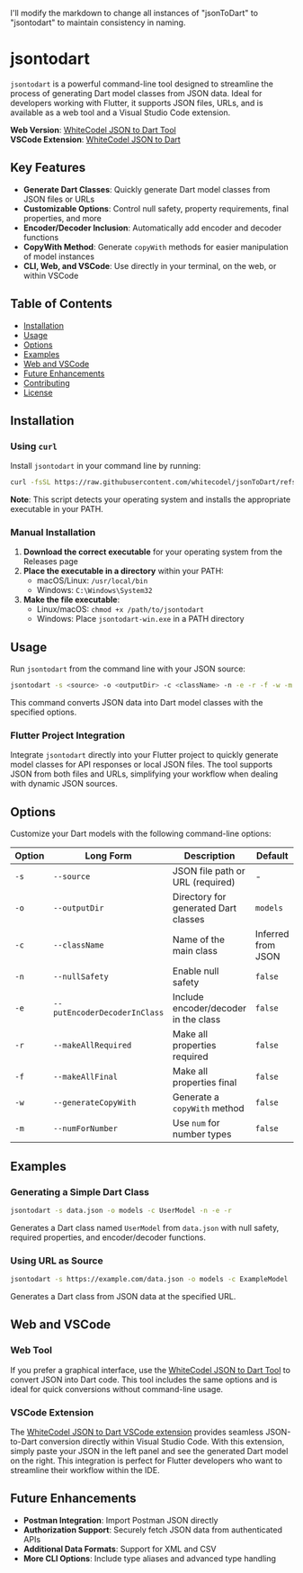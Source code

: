 I'll modify the markdown to change all instances of "jsonToDart" to "jsontodart" to maintain consistency in naming.



# jsontodart

`jsontodart` is a powerful command-line tool designed to streamline the process of generating Dart model classes from JSON data. Ideal for developers working with Flutter, it supports JSON files, URLs, and is available as a web tool and a Visual Studio Code extension.

**Web Version**: [WhiteCodel JSON to Dart Tool](https://tools.whitecodel.com/json_to_dart)  
**VSCode Extension**: [WhiteCodel JSON to Dart](https://marketplace.visualstudio.com/items?itemName=WhiteCodel.whitecodel-json-to-dart)

## Key Features

- **Generate Dart Classes**: Quickly generate Dart model classes from JSON files or URLs
- **Customizable Options**: Control null safety, property requirements, final properties, and more
- **Encoder/Decoder Inclusion**: Automatically add encoder and decoder functions
- **CopyWith Method**: Generate `copyWith` methods for easier manipulation of model instances
- **CLI, Web, and VSCode**: Use directly in your terminal, on the web, or within VSCode

## Table of Contents

- [Installation](#installation)
- [Usage](#usage)
- [Options](#options)
- [Examples](#examples)
- [Web and VSCode](#web-and-vscode)
- [Future Enhancements](#future-enhancements)
- [Contributing](#contributing)
- [License](#license)

## Installation

### Using `curl`

Install `jsontodart` in your command line by running:

```bash
curl -fsSL https://raw.githubusercontent.com/whitecodel/jsonToDart/refs/heads/main/install.sh | bash
```

**Note**: This script detects your operating system and installs the appropriate executable in your PATH.

### Manual Installation

1. **Download the correct executable** for your operating system from the Releases page
2. **Place the executable in a directory** within your PATH:
   - macOS/Linux: `/usr/local/bin`
   - Windows: `C:\Windows\System32`
3. **Make the file executable**:
   - Linux/macOS: `chmod +x /path/to/jsontodart`
   - Windows: Place `jsontodart-win.exe` in a PATH directory

## Usage

Run `jsontodart` from the command line with your JSON source:

```bash
jsontodart -s <source> -o <outputDir> -c <className> -n -e -r -f -w -m
```

This command converts JSON data into Dart model classes with the specified options.

### Flutter Project Integration

Integrate `jsontodart` directly into your Flutter project to quickly generate model classes for API responses or local JSON files. The tool supports JSON from both files and URLs, simplifying your workflow when dealing with dynamic JSON sources.

## Options

Customize your Dart models with the following command-line options:

| Option | Long Form | Description | Default |
|--------|-----------|-------------|---------|
| `-s` | `--source` | JSON file path or URL (required) | - |
| `-o` | `--outputDir` | Directory for generated Dart classes | `models` |
| `-c` | `--className` | Name of the main class | Inferred from JSON |
| `-n` | `--nullSafety` | Enable null safety | `false` |
| `-e` | `--putEncoderDecoderInClass` | Include encoder/decoder in the class | `false` |
| `-r` | `--makeAllRequired` | Make all properties required | `false` |
| `-f` | `--makeAllFinal` | Make all properties final | `false` |
| `-w` | `--generateCopyWith` | Generate a `copyWith` method | `false` |
| `-m` | `--numForNumber` | Use `num` for number types | `false` |

## Examples

### Generating a Simple Dart Class

```bash
jsontodart -s data.json -o models -c UserModel -n -e -r
```

Generates a Dart class named `UserModel` from `data.json` with null safety, required properties, and encoder/decoder functions.

### Using URL as Source

```bash
jsontodart -s https://example.com/data.json -o models -c ExampleModel
```

Generates a Dart class from JSON data at the specified URL.

## Web and VSCode

### Web Tool

If you prefer a graphical interface, use the [WhiteCodel JSON to Dart Tool](https://tools.whitecodel.com/json_to_dart) to convert JSON into Dart code. This tool includes the same options and is ideal for quick conversions without command-line usage.

### VSCode Extension

The [WhiteCodel JSON to Dart VSCode extension](https://marketplace.visualstudio.com/items?itemName=WhiteCodel.whitecodel-json-to-dart) provides seamless JSON-to-Dart conversion directly within Visual Studio Code. With this extension, simply paste your JSON in the left panel and see the generated Dart model on the right. This integration is perfect for Flutter developers who want to streamline their workflow within the IDE.

## Future Enhancements

- **Postman Integration**: Import Postman JSON directly
- **Authorization Support**: Securely fetch JSON data from authenticated APIs
- **Additional Data Formats**: Support for XML and CSV
- **More CLI Options**: Include type aliases and advanced type handling
